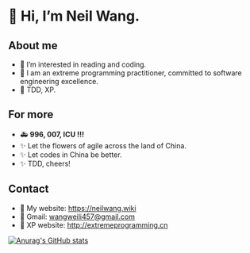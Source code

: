 # 👋 Hi, I’m Neil Wang.

## About me
- 👀 I’m interested in reading and coding.
- 🌱 I am an extreme programming practitioner, committed to software engineering excellence.
- 🧨 TDD, XP.

## For more
- 🚑 **996, 007, ICU !!!**
- ✨ Let the flowers of agile across the land of China.
- ✨ Let codes in China be better.
- ✨ TDD, cheers!

## Contact
- 🥣 My website: https://neilwang.wiki
- 🐶 Gmail: wangweili457@gmail.com
- 🤔 XP website: http://extremeprogramming.cn

[![Anurag's GitHub stats](https://github-readme-stats.vercel.app/api?username=VWWL)](https://github.com/anuraghazra/github-readme-stats)
